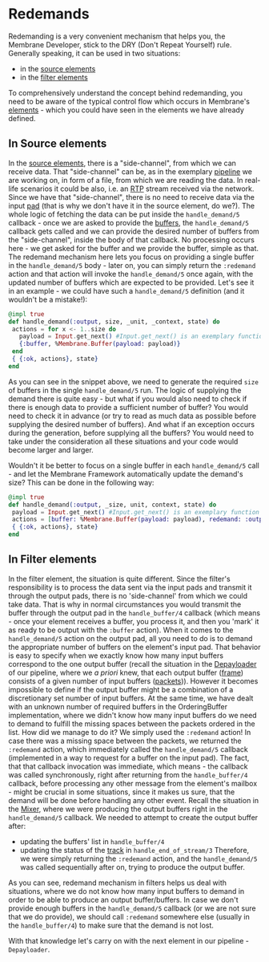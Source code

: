 # Redemands

Redemanding is a very convenient mechanism that helps you, the Membrane Developer, stick to the DRY (Don't Repeat Yourself) rule.
Generally speaking, it can be used in two situations:

- in the [source elements](../glossary/glossary.md#source)
- in the [filter elements](../glossary/glossary.md#filter)

To comprehensively understand the concept behind redemanding, you need to be aware of the typical control flow which occurs in Membrane's [elements](../glossary/glossary.md#element) - which you could have seen in the elements we have already defined.

## In Source elements

In the [source elements](../glossary/glossary.md#source), there is a "side-channel", from which we can receive data. That "side-channel" can be, as in the exemplary [pipeline](../glossary/glossary.md#pipeline) we are working on, in form of a file, from which we are reading the data. In real-life scenarios it could be also, i.e. an [RTP](../glossary/glossary.md#rtp) stream received via the network. Since we have that "side-channel", there is no need to receive data via the input [pad](../glossary/glossary.md#pad) (that is why we don't have it in the source element, do we?).
The whole logic of fetching the data can be put inside the `handle_demand/5` callback - once we are asked to provide the [buffers](../glossary/glossary.md#buffer), the `handle_demand/5` callback gets called and we can provide the desired number of buffers from the "side-channel", inside the body of that callback. No processing occurs here - we get asked for the buffer and we provide the buffer, simple as that.
The redemand mechanism here lets you focus on providing a single buffer in the `handle_demand/5` body - later on, you can simply return the `:redemand` action and that action will invoke the `handle_demand/5` once again, with the updated number of buffers which are expected to be provided. Let's see it in an example - we could have such a `handle_demand/5` definition (and it wouldn't be a mistake!):

```elixir
@impl true
def handle_demand(:output, size, _unit, _context, state) do
 actions = for x <- 1..size do
   payload = Input.get_next() #Input.get_next() is an exemplary function which could be providing data
   {:buffer, %Membrane.Buffer(payload: payload)}
 end
 { {:ok, actions}, state}
end
```

As you can see in the snippet above, we need to generate the required `size` of buffers in the single `handle_demand/5` run. The logic of supplying the demand there is quite easy - but what if you would also need to check if there is enough data to provide a sufficient number of buffer? You would need to check it in advance (or try to read as much data as possible before supplying the desired number of buffers). And what if an exception occurs during the generation, before supplying all the buffers?
You would need to take under the consideration all these situations and your code would become larger and larger.

Wouldn't it be better to focus on a single buffer in each `handle_demand/5` call - and let the Membrane Framework automatically update the demand's size? This can be done in the following way:

```elixir
@impl true
def handle_demand(:output, _size, unit, context, state) do
 payload = Input.get_next() #Input.get_next() is an exemplary function which could be providing data
 actions = [buffer: %Membrane.Buffer(payload: payload), redemand: :output]
 { {:ok, actions}, state}
end
```

## In Filter elements
In the filter element, the situation is quite different.
Since the filter's responsibility is to process the data sent via the input pads and transmit it through the output pads, there is no 'side-channel' from which we could take data. That is why in normal circumstances you would transmit the buffer through the output pad in the `handle_buffer/4` callback (which means - once your element receives a buffer, you process it, and then you 'mark' it as ready to be output with the `:buffer` action). When it comes to the `handle_demand/5` action on the output pad, all you need to do is to demand the appropriate number of buffers on the element's input pad. That behavior is easy to specify when we exactly know how many input buffers correspond to the one output buffer (recall the situation in the [Depayloader](../glossary/glossary.md#payloader-and-depayloader) of our pipeline, where we *a priori* knew, that each output buffer ([frame](../glossary/glossary.md#frame)) consists of a given number of input buffers ([packets](../glossary/glossary.md#packet))). However it becomes impossible to define if the output buffer might be a combination of a discretionary set number of input buffers. At the same time, we have dealt with an unknown number of required buffers in the OrderingBuffer implementation, where we didn't know how many input buffers do we need to demand to fulfill the missing spaces between the packets ordered in the list. How did we manage to do it?
We simply used the `:redemand` action! In case there was a missing space between the packets, we returned the `:redemand` action, which immediately called the `handle_demand/5` callback (implemented in a way to request for a buffer on the input pad). The fact, that that callback invocation was immediate, which means - the callback was called synchronously, right after returning from the `handle_buffer/4` callback, before processing any other message from the element's mailbox - might be crucial in some situations, since it makes us sure, that the demand will be done before handling any other event.
Recall the situation in the [Mixer](../glossary/glossary.md#mixer), where we were producing the output buffers right in the `handle_demand/5` callback. We needed to attempt to create the output buffer after:

- updating the buffers' list in `handle_buffer/4`
- updating the status of the [track](../glossary/glossary.md#track) in `handle_end_of_stream/3`
  Therefore, we were simply returning the `:redemand` action, and the `handle_demand/5` was called sequentially after on, trying to produce the output buffer.

As you can see, redemand mechanism in filters helps us deal with situations, where we do not know how many input buffers to demand in order to be able to produce an output buffer/buffers.
In case we don't provide enough buffers in the `handle_demand/5` callback (or we are not sure that we do provide), we should call `:redemand` somewhere else (usually in the `handle_buffer/4`) to make sure that the demand is not lost.

With that knowledge let's carry on with the next element in our pipeline - `Depayloader`.
